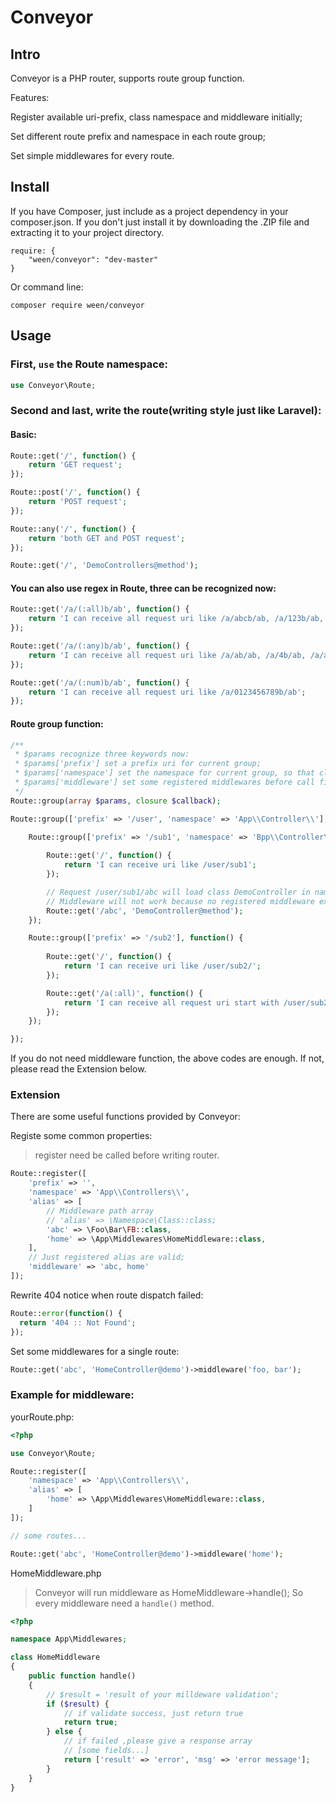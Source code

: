 # Conveyor
## Intro
Conveyor is a PHP router, supports route group function.

Features:

Register available uri-prefix, class namespace and middleware initially;

Set different route prefix and namespace in each route group;

Set simple middlewares for every route.

## Install
If you have Composer, just include as a project dependency in your composer.json. If you don't just install it by downloading the .ZIP file and extracting it to your project directory.

```
require: {
    "ween/conveyor": "dev-master"
}
```
Or command line:
```
composer require ween/conveyor
```

## Usage
### First, `use` the Route namespace:

```PHP
use Conveyor\Route;
```

### Second and last, write the route(writing style just like Laravel):

#### Basic:

```PHP
Route::get('/', function() {
    return 'GET request';
});

Route::post('/', function() {
    return 'POST request';
});

Route::any('/', function() {
    return 'both GET and POST request';
});

Route::get('/', 'DemoControllers@method');

```

#### You can also use regex in Route, three can be recognized now:

```PHP
Route::get('/a/(:all)b/ab', function() {
    return 'I can receive all request uri like /a/abcb/ab, /a/123b/ab, /a/b/c/db/ab';
});

Route::get('/a/(:any)b/ab', function() {
    return 'I can receive all request uri like /a/ab/ab, /a/4b/ab, /a/a4b/ab';
});

Route::get('/a/(:num)b/ab', function() {
    return 'I can receive all request uri like /a/0123456789b/ab';
});

```

#### Route group function:

```PHP
/**
 * $params recognize three keywords now:
 * $params['prefix'] set a prefix uri for current group;
 * $params['namespace'] set the namespace for current group, so that class can be autoloaded with PSR-4;
 * $params['middleware'] set some registered middlewares before call final function.
 */
Route::group(array $params, closure $callback);
```

```PHP
Route::group(['prefix' => '/user', 'namespace' => 'App\\Controller\\'], function() {

    Route::group(['prefix' => '/sub1', 'namespace' => 'Bpp\\Controller\\', 'middleware' => 'foo, bar'], function() {
        
        Route::get('/', function() {
            return 'I can receive uri like /user/sub1';
        });

        // Request /user/sub1/abc will load class DemoController in namespace Bpp\\Controller\\
        // Middleware will not work because no registered middleware exist.
        Route::get('/abc', 'DemoController@method');
    });

    Route::group(['prefix' => '/sub2'], function() {
        
        Route::get('/', function() {
            return 'I can receive uri like /user/sub2/';
        });

        Route::get('/a(:all)', function() {
            return 'I can receive all request uri start with /user/sub2/a';
        });
    });

});

```
If you do not need middleware function, the above codes are enough. 
If not, please read the Extension below.

### Extension
There are some useful functions provided by Conveyor:

Registe some common properties:
> register need be called before writing router.
```PHP
Route::register([
    'prefix' => '',
    'namespace' => 'App\\Controllers\\',
    'alias' => [
        // Middleware path array
        // 'alias' => \Namespace\Class::class;
        'abc' => \Foo\Bar\FB::class,
        'home' => \App\Middlewares\HomeMiddleware::class,
    ],
    // Just registered alias are valid; 
    'middleware' => 'abc, home'
]);
```

Rewrite 404 notice when route dispatch failed:
```PHP
Route::error(function() {
  return '404 :: Not Found';
});
```

Set some middlewares for a single route:
```PHP
Route::get('abc', 'HomeController@demo')->middleware('foo, bar');
```

### Example for middleware:

yourRoute.php:
```PHP
<?php

use Conveyor\Route;

Route::register([
    'namespace' => 'App\\Controllers\\',
    'alias' => [
        'home' => \App\Middlewares\HomeMiddleware::class,
    ]
]);

// some routes...

Route::get('abc', 'HomeController@demo')->middleware('home');
```
HomeMiddleware.php
> Conveyor will run middleware as HomeMiddleware->handle(); So every middleware need a `handle()` method.
```PHP
<?php

namespace App\Middlewares;

class HomeMiddleware
{
    public function handle()
    {
        // $result = 'result of your milldeware validation';
        if ($result) {
            // if validate success, just return true
            return true;
        } else {
            // if failed ,please give a response array
            // [some fields...]
            return ['result' => 'error', 'msg' => 'error message'];
        }
    }
}
```
